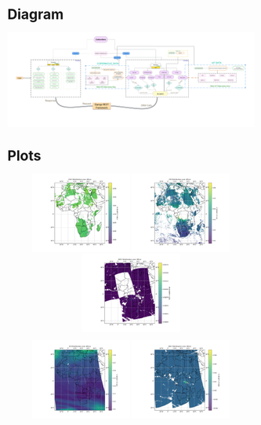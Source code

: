 # Diagram
![Alt text](Explanatory_Diagram.jpeg)

# Plots
<p align="center">
    <img src="plot/ch4_plot.png" alt="Image 1" width="200"/>
    <img src="plot/co_plot.png" alt="Image 2" width="200"/>
    <img src="plot/no2_plot.png" alt="Image 3" width="200"/>  
  </p>
  <p align="center">
    <img src="plot/o3_plot.png" alt="Image 4" width="200"/>
    <img src="plot/so2_plot.png" alt="Image 5" width="200"/>  
  </p>
  
